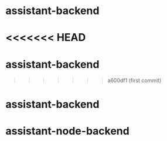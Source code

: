 # assistant-backend
<<<<<<< HEAD
=======
# assistant-backend
>>>>>>> a600df1 (first commit)
# assistant-backend
# assistant-node-backend
